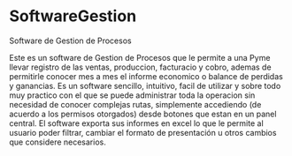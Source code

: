 # SoftwareGestion
Software de Gestion de Procesos

Este es un software de Gestion de Procesos que le permite a una Pyme llevar registro de las ventas, produccion, facturacio y cobro, 
ademas de permitirle conocer mes a mes el informe economico o balance de perdidas y ganancias. Es un software sencillo, intuitivo, 
facil de utilizar y sobre todo muy practico con el que se puede administrar toda la operacion sin necesidad de conocer complejas rutas, 
simplemente accediendo (de acuerdo a los permisos otorgados) desde botones que estan en un panel central. El software exporta sus informes 
en excel lo que le permite al usuario poder filtrar, cambiar el formato de presentación u otros cambios que considere necesarios.
